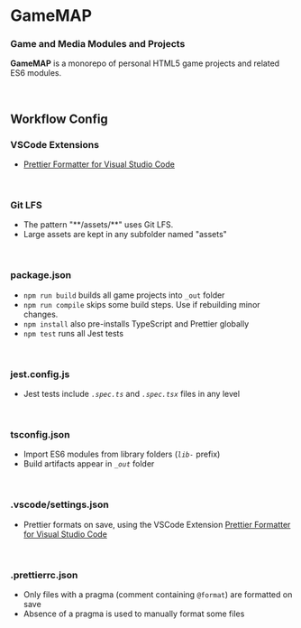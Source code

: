 <!-- @format -->

# GameMAP

### Game and Media Modules and Projects

**GameMAP** is a monorepo of personal HTML5 game projects and related ES6 modules.

<br>

## Workflow Config

### VSCode Extensions

-   [Prettier Formatter for Visual Studio Code](vscode:extension/esbenp.prettier-vscode)

<br>

### Git LFS

-   The pattern "\*\*/assets/\*\*" uses Git LFS.
-   Large assets are kept in any subfolder named "assets"

<br>

### package.json

-   `npm run build` builds all game projects into `_out` folder
-   `npm run compile` skips some build steps. Use if rebuilding minor changes.
-   `npm install` also pre-installs TypeScript and Prettier globally
-   `npm test` runs all Jest tests

<br>

### jest.config.js

-   Jest tests include _`.spec.ts`_ and _`.spec.tsx`_ files in any level

<br>

### tsconfig.json

-   Import ES6 modules from library folders (_`lib-`_ prefix)
-   Build artifacts appear in _`_out`_ folder

<br>

### .vscode/settings.json

-   Prettier formats on save, using the VSCode Extension
    [Prettier Formatter for Visual Studio Code](vscode:extension/esbenp.prettier-vscode)

<br>

### .prettierrc.json

-   Only files with a pragma (comment containing `@format`) are formatted on save
-   Absence of a pragma is used to manually format some files
